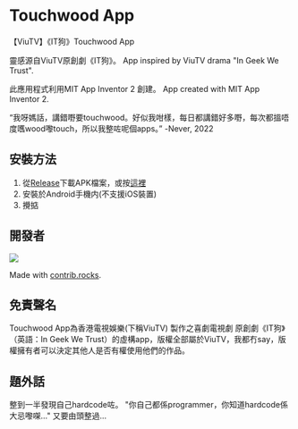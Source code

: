 # Touchwood App
【ViuTV】《IT狗》Touchwood App

靈感源自ViuTV原創劇《IT狗》。 App inspired by ViuTV drama "In Geek We Trust". 

此應用程式利用MIT App Inventor 2 創建。 App created with MIT App Inventor 2. 

“我呀媽話，講錯嘢要touchwood。好似我咁樣，每日都講錯好多嘢，每次都搵唔度嚿wood嚟touch，所以我整咗呢個apps。”  -Never, 2022

## 安裝方法
1. 從[Release](https://github.com/PHPERCYHO/touchwood-app/releases)下載APK檔案，或按[這裡](https://github.com/PHPERCYHO/touchwood-app/releases/download/0.1.1/Touchwood_App.apk)
2. 安裝於Android手機内(不支援iOS裝置)
3. 攪掂

## 開發者
<a href="https://github.com/phpercyho/touchwood_app/graphs/contributors">
  <img src="https://contrib.rocks/image?repo=phpercyho/touchwood_app" />
</a>

Made with [contrib.rocks](https://contrib.rocks).

## 免責聲名

Touchwood App為香港電視娛樂(下稱ViuTV) 製作之喜劇電視劇 原創劇《IT狗》（英語：In Geek We Trust）的虛構app，版權全部屬於ViuTV，我都冇say，版權擁有者可以決定其他人是否有權使用他們的作品。

## 題外話

整到一半發現自己hardcode咗。 "你自己都係programmer，你知道hardcode係大忌嚟㗎..." 又要由頭整過...